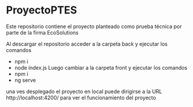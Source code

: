 # ProyectoPTES
Este repositorio contiene el proyecto planteado como prueba técnica por parte de la firma EcoSolutions

Al descargar el repositorio acceder a la carpeta back y ejecutar los comandos
- npm i
- node index.js
Luego cambiar a la carpeta front y ejecutar los comandos
- npm i
- ng serve

una ves desplegado el proyecto en local puede dirigirse a la URL http://localhost:4200/ para ver el funcionamiento del proyecto